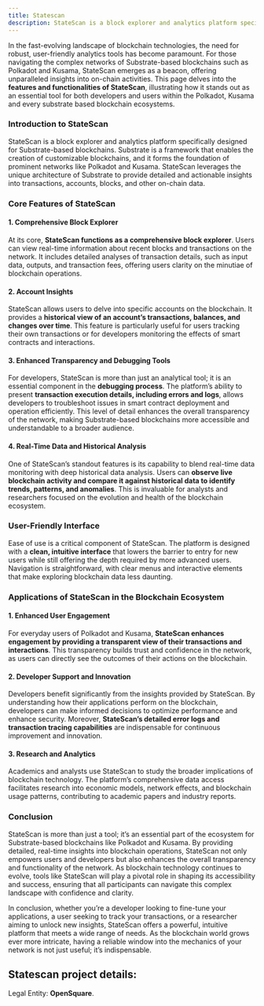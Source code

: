 ```yaml
---
title: Statescan
description: StateScan is a block explorer and analytics platform specifically designed for Substrate-based blockchains.
---
```


In the fast-evolving landscape of blockchain technologies, the need for robust, user-friendly analytics tools has become paramount. For those navigating the complex networks of Substrate-based blockchains such as Polkadot and Kusama, StateScan emerges as a beacon, offering unparalleled insights into on-chain activities. This page delves into the **features and functionalities of StateScan**, illustrating how it stands out as an essential tool for both developers and users within the Polkadot, Kusama and every substrate based blockchain ecosystems.

### Introduction to StateScan

StateScan is a block explorer and analytics platform specifically designed for Substrate-based blockchains. Substrate is a framework that enables the creation of customizable blockchains, and it forms the foundation of prominent networks like Polkadot and Kusama. StateScan leverages the unique architecture of Substrate to provide detailed and actionable insights into transactions, accounts, blocks, and other on-chain data.

### Core Features of StateScan

#### 1. Comprehensive Block Explorer

At its core, **StateScan functions as a comprehensive block explorer**. Users can view real-time information about recent blocks and transactions on the network. It includes detailed analyses of transaction details, such as input data, outputs, and transaction fees, offering users clarity on the minutiae of blockchain operations.

#### 2. Account Insights

StateScan allows users to delve into specific accounts on the blockchain. It provides a **historical view of an account’s transactions, balances, and changes over time**. This feature is particularly useful for users tracking their own transactions or for developers monitoring the effects of smart contracts and interactions.

#### 3. Enhanced Transparency and Debugging Tools

For developers, StateScan is more than just an analytical tool; it is an essential component in the **debugging process**. The platform’s ability to present **transaction execution details, including errors and logs**, allows developers to troubleshoot issues in smart contract deployment and operation efficiently. This level of detail enhances the overall transparency of the network, making Substrate-based blockchains more accessible and understandable to a broader audience.

#### 4. Real-Time Data and Historical Analysis

One of StateScan’s standout features is its capability to blend real-time data monitoring with deep historical data analysis. Users can **observe live blockchain activity and compare it against historical data to identify trends, patterns, and anomalies**. This is invaluable for analysts and researchers focused on the evolution and health of the blockchain ecosystem.

### User-Friendly Interface

Ease of use is a critical component of StateScan. The platform is designed with a **clean, intuitive interface** that lowers the barrier to entry for new users while still offering the depth required by more advanced users. Navigation is straightforward, with clear menus and interactive elements that make exploring blockchain data less daunting.

### Applications of StateScan in the Blockchain Ecosystem

#### 1. Enhanced User Engagement

For everyday users of Polkadot and Kusama, **StateScan enhances engagement by providing a transparent view of their transactions and interactions**. This transparency builds trust and confidence in the network, as users can directly see the outcomes of their actions on the blockchain.

#### 2. Developer Support and Innovation

Developers benefit significantly from the insights provided by StateScan. By understanding how their applications perform on the blockchain, developers can make informed decisions to optimize performance and enhance security. Moreover, **StateScan’s detailed error logs and transaction tracing capabilities** are indispensable for continuous improvement and innovation.

#### 3. Research and Analytics

Academics and analysts use StateScan to study the broader implications of blockchain technology. The platform’s comprehensive data access facilitates research into economic models, network effects, and blockchain usage patterns, contributing to academic papers and industry reports.

### Conclusion

StateScan is more than just a tool; it’s an essential part of the ecosystem for Substrate-based blockchains like Polkadot and Kusama. By providing detailed, real-time insights into blockchain operations, StateScan not only empowers users and developers but also enhances the overall transparency and functionality of the network. As blockchain technology continues to evolve, tools like StateScan will play a pivotal role in shaping its accessibility and success, ensuring that all participants can navigate this complex landscape with confidence and clarity.

In conclusion, whether you’re a developer looking to fine-tune your applications, a user seeking to track your transactions, or a researcher aiming to unlock new insights, StateScan offers a powerful, intuitive platform that meets a wide range of needs. As the blockchain world grows ever more intricate, having a reliable window into the mechanics of your network is not just useful; it’s indispensable.


Statescan project details:
--------------------------

   Legal Entity: **OpenSquare**.
